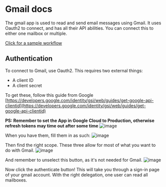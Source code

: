 # Gmail docs
The gmail app is used to read and send email messages using Gmail. It uses Oauth2 to connect, and has all their API abilities. You can connect this to either one mailbox or multiple.

[Click for a sample workflow](https://shuffler.io/workflows/e506060f-0c58-4f95-a0b8-f671103d78e5)

## Authentication
To connect to Gmail, use Oauth2. This requires two external things:
- A client ID
- A client secret

To get these, follow this guide from Google [https://developers.google.com/identity/gsi/web/guides/get-google-api-clientid](https://developers.google.com/identity/gsi/web/guides/get-google-api-clientid)

**PS: Remember to set the App in Google Cloud to Production, otherwise refresh tokens may time out after some time**
![image](https://github.com/Shuffle/openapi-apps/assets/5719530/e5830e85-b3bf-4f8c-9047-99ea66b110cd)

When you have them, fill them in as such:
![image](https://user-images.githubusercontent.com/5719530/160306577-9fc973ab-328f-4005-a036-43589a2e2690.png)

Then find the right scope. These three allow for most of what you want to do with Gmail.
![image](https://user-images.githubusercontent.com/5719530/160306410-99df4d2a-1d35-462b-ab34-289eaa53f393.png)

And remember to unselect this button, as it's not needed for Gmail.
![image](https://user-images.githubusercontent.com/5719530/160306424-f662f8c3-87e0-40ec-a321-9589596575db.png)

Now click the authenticate button! This will take you through a sign-in page of your gmail account. With the right delegation, one user can read all mailboxes.

